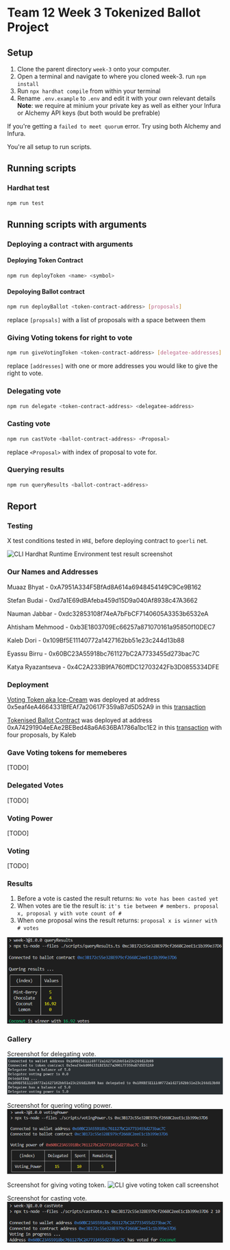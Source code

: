 # Team 12 Week 3 Tokenized Ballot Project

## Setup
1. Clone the parent directory `week-3` onto your computer.
1. Open a terminal and navigate to where you cloned week-3. run `npm install`  
1. Run `npx hardhat compile` from within your terminal
1. Rename `.env.example` to `.env` and edit it with your own relevant details  
**Note**: we require at minium your private key as well as either your Infura or Alchemy API keys (but both would be prefrable)

If you're getting a `failed to meet quorum` error. Try using both Alchemy and Infura.

You're all setup to run scripts.

## Running scripts

### Hardhat test

```bash
npm run test
```

## Running scripts with arguments

### Deploying a contract with arguments

#### Deploying Token Contract

```bash
npm run deployToken <name> <symbol>
```

#### Depoloying Ballot contract

```bash
npm run deployBallot <token-contract-address> [proposals]
```

replace `[propsals]` with a list of proposals with a space between them

### Giving Voting tokens for right to vote

```bash
npm run giveVotingToken <token-contract-address> [delegatee-addresses]
```

replace `[addresses]` with one or more addresses you would like to give the right to vote.

### Delegating vote

```bash
npm run delegate <token-contract-address> <delegatee-address>
```

### Casting vote

```bash
npm run castVote <ballot-contract-address> <Proposal>
```

replace `<Proposal>` with index of proposal to vote for.

### Querying results

```bash
npm run queryResults <ballot-contract-address>
```

## Report

### Testing

X test conditions tested in `HRE`, before deploying contract to `goerli` net.

![CLI Hardhat Runtime Environment test result screenshot](./docs/test.png 'HRE test result')

### Our Names and Addresses

Muaaz Bhyat - 0xA7951A334F5BfAd8A614a6948454149C9Ce9B162

Stefan Budai - 0xd7a1E69dBAfeba459d15D9a040Af8938c47A3662

Nauman Jabbar - 0xdc32853108f74eA7bFbCF7140605A3353b6532eA

Ahtisham Mehmood - 0xb3E1803709Ec66257a871070161a95850f10DEC7

Kaleb Dori - 0x109Bf5E11140772a1427162bb51e23c244d13b88

Eyassu Birru - 0x60BC23A55918bc761127bC2A7733455d273bac7C

Katya Ryazantseva - 0x4C2A233B9fA760ffDC12703242Fb3D0855334DFE

### Deployment

[Voting Token aka Ice-Cream](https://goerli.etherscan.io/address/0x5eaf4eA4664331BfEAf7a20617F359aB7d5D52A9) was deployed at address 0x5eaf4eA4664331BfEAf7a20617F359aB7d5D52A9 in this [transaction](https://goerli.etherscan.io/tx/0x8ca891ce9f758e41f57fe60dd262a6dab7b814b02a7374882a1e6430e6f3c18b)

[Tokenised Ballot Contract](https://goerli.etherscan.io/address/0xA74291904eEAe2BEBed48a6A636BA1786a1bc1E2) was deployed at address 0xA74291904eEAe2BEBed48a6A636BA1786a1bc1E2 in this [transaction](https://goerli.etherscan.io/tx/0x3ff7d216d588543ecb515b7219ddb192704919bd37b576aea7f42bfde2fe53f5) with four proposals, by Kaleb

### Gave Voting tokens for memeberes

[TODO]

### Delegated Votes

[TODO]

### Voting Power

[TODO]

### Voting

[TODO]

### Results

1. Before a vote is casted the result returns: `No vote has been casted yet`
2. When votes are tie the result is: `it's tie between # members. proposal x, proposal y with vote count of # `
3. When one proposal wins the result returns: `proposal x is winner with # votes`

![Chocolate is winner with 30 votes](./docs/queryResults.png 'CLI winner proposal')

### Gallery

Screenshot for delegating vote.
![CLI delegate call screenshot](./docs/delegation.png 'CLI for delegate vote')

Screenshot for quering voting power.
![CLI voting power call screenshot](./docs/votingPower.png 'CLI for voting power call')

Screenshot for giving voting token.
![CLI give voting token call screenshot](./docs/giveVotingToken.png 'CLI for minting voting tokens')

Screenshot for casting vote.
![CLI casting vote call screenshot](./docs/castVote.png 'CLI for voting')
